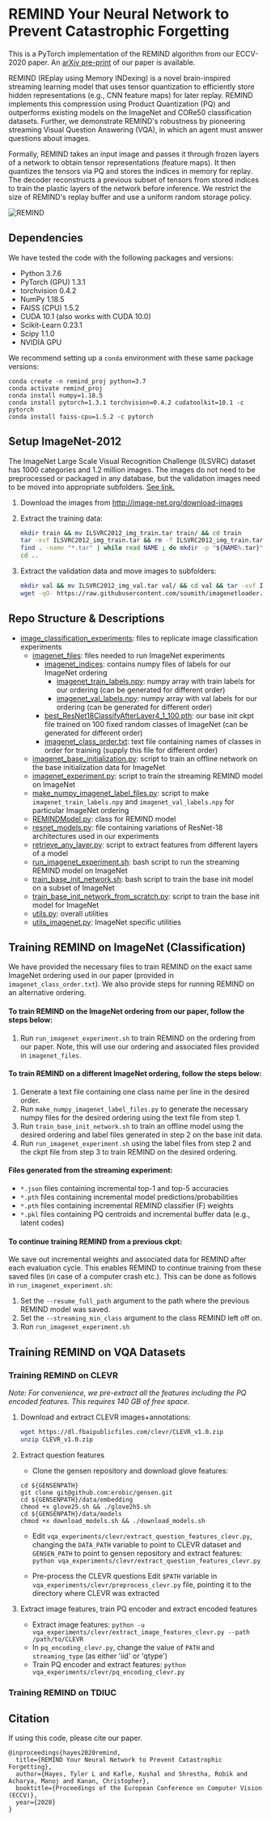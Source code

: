 REMIND Your Neural Network to Prevent Catastrophic Forgetting
=====================================
This is a PyTorch implementation of the REMIND algorithm from our ECCV-2020 paper. An [arXiv pre-print](https://arxiv.org/abs/1910.02509) of our paper is available.

REMIND (REplay using Memory INDexing) is a novel brain-inspired streaming learning model that uses tensor quantization to efficiently store hidden representations (e.g., CNN feature maps) for later replay. REMIND implements this compression using Product Quantization (PQ) and outperforms existing models on the ImageNet and CORe50 classification datasets. Further, we demonstrate REMIND's robustness by pioneering streaming Visual Question Answering (VQA), in which an agent must answer questions about images.

Formally, REMIND takes an input image and passes it through frozen layers of a network to obtain tensor representations (feature maps). It then quantizes the tensors via PQ and stores the indices in memory for replay. The decoder reconstructs a previous subset of tensors from stored indices to train the plastic layers of the network before inference. We restrict the size of REMIND's replay buffer and use a uniform random storage policy.

![REMIND](./repo_images/REMIND_model.png)

## Dependencies 
We have tested the code with the following packages and versions:
- Python 3.7.6
- PyTorch (GPU) 1.3.1
- torchvision 0.4.2
- NumPy 1.18.5
- FAISS (CPU) 1.5.2
- CUDA 10.1 (also works with CUDA 10.0)
- Scikit-Learn 0.23.1
- Scipy 1.1.0
- NVIDIA GPU


We recommend setting up a `conda` environment with these same package versions:
```
conda create -n remind_proj python=3.7
conda activate remind_proj
conda install numpy=1.18.5
conda install pytorch=1.3.1 torchvision=0.4.2 cudatoolkit=10.1 -c pytorch
conda install faiss-cpu=1.5.2 -c pytorch
```

## Setup ImageNet-2012
The ImageNet Large Scale Visual Recognition Challenge (ILSVRC) dataset has 1000 categories and 1.2 million images. The images do not need to be preprocessed or packaged in any database, but the validation images need to be moved into appropriate subfolders. [See link.](https://github.com/facebook/fb.resnet.torch/blob/master/INSTALL.md#download-the-imagenet-dataset)

1. Download the images from http://image-net.org/download-images

2. Extract the training data:
    ```bash
    mkdir train && mv ILSVRC2012_img_train.tar train/ && cd train
    tar -xvf ILSVRC2012_img_train.tar && rm -f ILSVRC2012_img_train.tar
    find . -name "*.tar" | while read NAME ; do mkdir -p "${NAME%.tar}"; tar -xvf "${NAME}" -C "${NAME%.tar}"; rm -f "${NAME}"; done
    cd ..
    ```

3. Extract the validation data and move images to subfolders:
    ```bash
    mkdir val && mv ILSVRC2012_img_val.tar val/ && cd val && tar -xvf ILSVRC2012_img_val.tar
    wget -qO- https://raw.githubusercontent.com/soumith/imagenetloader.torch/master/valprep.sh | bash
    ```


## Repo Structure & Descriptions

 * [image_classification_experiments](./image_classification_experiments): files to replicate image classification experiments
   * [imagenet_files](./image_classification_experiments/imagenet_files): files needed to run ImageNet experiments
     * [imagenet_indices](./image_classification_experiments/imagenet_files/imagenet_indices): contains numpy files of labels for our ImageNet ordering
       * [imagenet_train_labels.npy](./image_classification_experiments/imagenet_files/imagenet_indices/imagenet_train_labels.npy): numpy array with train labels for our ordering (can be generated for different order)
       * [imagenet_val_labels.npy](./image_classification_experiments/imagenet_files/imagenet_indices/imagenet_val_labels.npy): numpy array with val labels for our ordering (can be generated for different order)
     * [best_ResNet18ClassifyAfterLayer4_1_100.pth](./image_classification_experiments/imagenet_files/best_ResNet18ClassifyAfterLayer4_1_100.pth): our base init ckpt file trained on 100 fixed random classes of ImageNet (can be generated for different order)
     * [imagenet_class_order.txt](./image_classification_experiments/imagenet_files/imagenet_class_order.txt): text file containing names of classes in order for training (supply this file for different order)
   * [imagenet_base_initialization.py](./image_classification_experiments/imagenet_base_initialization.py): script to train an offline network on the base initialization data for ImageNet
   * [imagenet_experiment.py](./image_classification_experiments/imagenet_experiment.py): script to train the streaming REMIND model on ImageNet
   * [make_numpy_imagenet_label_files.py](./image_classification_experiments/make_numpy_imagenet_label_files.py): script to make `imagenet_train_labels.npy` and `imagenet_val_labels.npy` for particular ImageNet ordering
   * [REMINDModel.py](./image_classification_experiments/REMINDModel.py): class for REMIND model
   * [resnet_models.py](./image_classification_experiments/resnet_models.py): file containing variations of ResNet-18 architectures used in our experiments
   * [retrieve_any_layer.py](./image_classification_experiments/retrieve_any_layer.py): script to extract features from different layers of a model
   * [run_imagenet_experiment.sh](./image_classification_experiments/run_imagenet_experiment.sh): bash script to run the streaming REMIND model on ImageNet
   * [train_base_init_network.sh](./image_classification_experiments/train_base_init_network.sh): bash script to train the base init model on a subset of ImageNet
   * [train_base_init_network_from_scratch.py](./image_classification_experiments/train_base_init_network_from_scratch.py): script to train the base init model for ImageNet
   * [utils.py](./image_classification_experiments/utils.py): overall utilities
   * [utils_imagenet.py](./image_classification_experiments/utils_imagenet.py): ImageNet specific utilities

## Training REMIND on ImageNet (Classification)
We have provided the necessary files to train REMIND on the exact same ImageNet ordering used in our paper (provided in `imagenet_class_order.txt`). We also provide steps for running REMIND on an alternative ordering.

#### To train REMIND on the ImageNet ordering from our paper, follow the steps below:

1. Run `run_imagenet_experiment.sh` to train REMIND on the ordering from our paper. Note, this will use our ordering and associated files provided in `imagenet_files`.

#### To train REMIND on a different ImageNet ordering, follow the steps below:

1. Generate a text file containing one class name per line in the desired order.
2. Run `make_numpy_imagenet_label_files.py` to generate the necessary numpy files for the desired ordering using the text file from step 1.
3. Run `train_base_init_network.sh` to train an offline model using the desired ordering and label files generated in step 2 on the base init data.
4. Run `run_imagenet_experiment.sh` using the label files from step 2 and the ckpt file from step 3 to train REMIND on the desired ordering.

#### Files generated from the streaming experiment:

- `*.json` files containing incremental top-1 and top-5 accuracies
- `*.pth` files containing incremental model predictions/probabilities
- `*.pth` files containing incremental REMIND classifier (F) weights
- `*.pkl` files containing PQ centroids and incremental buffer data (e.g., latent codes)

#### To continue training REMIND from a previous ckpt:
We save out incremental weights and associated data for REMIND after each evaluation cycle. This enables REMIND to continue training from these saved files (in case of a computer crash etc.). This can be done as follows in `run_imagenet_experiment.sh`:

1. Set the `--resume_full_path` argument to the path where the previous REMIND model was saved.
2. Set the `--streaming_min_class` argument to the class REMIND left off on.
3. Run `run_imagenet_experiment.sh`

## Training REMIND on VQA Datasets
### Training REMIND on CLEVR 
_Note: For convenience, we pre-extract all the features including the PQ encoded features. This requires 140 GB of free space._
1. Download and extract CLEVR images+annotations:
    ```bash
    wget https://dl.fbaipublicfiles.com/clevr/CLEVR_v1.0.zip
    unzip CLEVR_v1.0.zip
    ```
   
2. Extract question features
    - Clone the gensen repository and download glove features:
    ```
    cd ${GENSENPATH} 
    git clone git@github.com:erobic/gensen.git
    cd ${GENSENPATH}/data/embedding
    chmod +x glove25.sh && ./glove2h5.sh    
    cd ${GENSENPATH}/data/models
   chmod +x download_models.sh && ./download_models.sh
    ```
    
    - Edit `vqa_experiments/clevr/extract_question_features_clevr.py`, changing the `DATA_PATH` variable to point to CLEVR dataset and `GENSEN_PATH` to point to gensen repository and extract features:
    `python vqa_experiments/clevr/extract_question_features_clevr.py`
    
    - Pre-process the CLEVR questions
    Edit `$PATH` variable in `vqa_experiments/clevr/preprocess_clevr.py` file, pointing it to the directory where CLEVR was extracted
    
3. Extract image features, train PQ encoder and extract encoded features 
    - Extract image features: `python -u vqa_experiments/clevr/extract_image_features_clevr.py --path /path/to/CLEVR`
    - In `pq_encoding_clevr.py`, change the value of `PATH` and `streaming_type` (as either 'iid' or 'qtype')
    - Train PQ encoder and extract features: `python vqa_experiments/clevr/pq_encoding_clevr.py`

### Training REMIND on TDIUC

## Citation
If using this code, please cite our paper.
```
@inproceedings{hayes2020remind,
  title={REMIND Your Neural Network to Prevent Catastrophic Forgetting},
  author={Hayes, Tyler L and Kafle, Kushal and Shrestha, Robik and Acharya, Manoj and Kanan, Christopher},
  booktitle={Proceedings of the European Conference on Computer Vision (ECCV)},
  year={2020}
}
```

